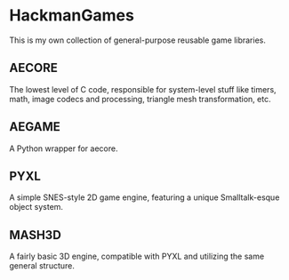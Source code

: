 # HackmanGames

This is my own collection of general-purpose reusable game libraries.

AECORE
------
The lowest level of C code, responsible for system-level stuff like timers, math, image codecs and processing, triangle mesh transformation, etc.

AEGAME
------
A Python wrapper for aecore.

PYXL
----
A simple SNES-style 2D game engine, featuring a unique Smalltalk-esque object system.

MASH3D
------
A fairly basic 3D engine, compatible with PYXL and utilizing the same general structure.
